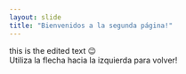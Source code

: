```yaml
---
layout: slide
title: "Bienvenidos a la segunda página!"
---
```

this is the edited text	:wink:  
Utiliza la flecha hacia la izquierda para volver!

